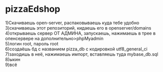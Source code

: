 # pizzaEdshop
1)Скачиваешь open-server, распаковываешь куда тебе удобно
3)скачиваешь этот репозиторий, кидаешь его в openserver/domains   
4)открываешь сервер ОТ АДМИНА, запускаешь, нажимаешь в трее в опенсервере на дополнительно>phpMyadmin   
5)логин root, пароль root   
6)создаёшь бд с названием pizza_db c кодировкой utf8_general_ci   
7)заходишь в неё, нажимаешь импорт, вставляешь туда mybase_db.sql   
8)ыкин   
9)всё   
